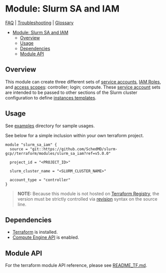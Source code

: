 # Module: Slurm SA and IAM

[FAQ](../../../docs/faq.md) |
[Troubleshooting](../../../docs/troubleshooting.md) |
[Glossary](../../../docs/glossary.md)

<!-- mdformat-toc start --slug=github --no-anchors --maxlevel=6 --minlevel=1 -->

- [Module: Slurm SA and IAM](#module-slurm-sa-and-iam)
  - [Overview](#overview)
  - [Usage](#usage)
  - [Dependencies](#dependencies)
  - [Module API](#module-api)

<!-- mdformat-toc end -->

## Overview

This module can create three different sets of
[service accounts](../../../docs/glossary.md#service-account),
[IAM Roles](../../../docs/glossary.md#iam-roles), and
[access scopes](../../../docs/glossary.md#access-scopes): controller; login;
compute. These [service account](../../../docs/glossary.md#service-account) sets
are intended to be passed to other sections of the Slurm cluster configuration
to define [instances templates](../../../docs/glossary.md#instance-template).

## Usage

See [examples](../../examples/slurm_sa_iam) directory for sample usages.

See below for a simple inclusion within your own terraform project.

```hcl
module "slurm_sa_iam" {
  source = "git::https://github.com/SchedMD/slurm-gcp//terraform/modules/slurm_sa_iam?ref=v5.0.0"

  project_id = "<PROJECT_ID>"

  slurm_cluster_name = "<SLURM_CLUSTER_NAME>"

  account_type = "controller"
}
```

> **NOTE:** Because this module is not hosted on
> [Terraform Registry](../../../docs/glossary.md#terraform-registry), the
> version must be strictly controlled via
> [revision](https://www.terraform.io/language/modules/sources#selecting-a-revision)
> syntax on the source line.

## Dependencies

- [Terraform](https://www.terraform.io/downloads.html) is installed.
- [Compute Engine API](../../../docs/glossary.md#compute-engine) is enabled.

## Module API

For the terraform module API reference, please see
[README_TF.md](./README_TF.md).
